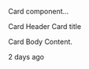 <p className="lead">Card component...</p>
<Card className="w-50">
  <Card.Header>Card Header</Card.Header>
  <Card.Body>
    <Card.Title>Card title</Card.Title>
    <p className="card-text">Card Body Content.</p>
  </Card.Body>
  <Card.Footer>2 days ago</Card.Footer>
</Card>
